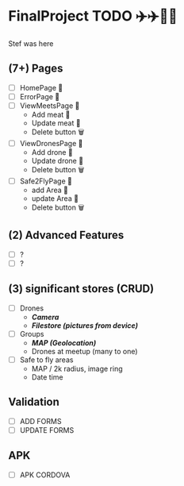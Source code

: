 
# FinalProject TODO ✈️✈️🐝🐝

Stef was here

## (7+) Pages
* [ ] HomePage 📄
* [ ] ErrorPage 📄
* [ ] ViewMeetsPage 📄
  * Add meat 📄
  * Update meat 📄
  * Delete button 🗑️
* [ ] ViewDronesPage 📄
  * Add drone 📄
  * Update drone 📄
  * Delete button 🗑️
* [ ] Safe2FlyPage 📄
  *  add Area 📄
  *  update Area 📄
  *  Delete button 🗑️
## (2) Advanced Features
* [ ] ?
* [ ] ?
## (3) significant stores (CRUD)
* [ ] Drones
  * **_Camera_**
  * **_Filestore (pictures from device)_**
* [ ] Groups
  * **_MAP (Geolocation)_**
  * Drones at meetup (many to one)
* [ ] Safe to fly areas
  * MAP / 2k radius, image ring
  * Date time
## Validation
* [ ] ADD FORMS
* [ ] UPDATE FORMS
## APK
* [ ] APK CORDOVA
